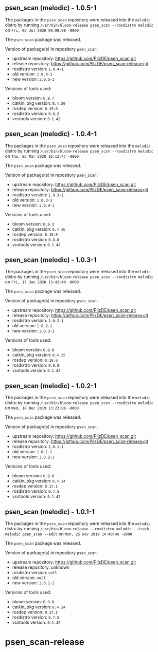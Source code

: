 ## psen_scan (melodic) - 1.0.5-1

The packages in the `psen_scan` repository were released into the `melodic` distro by running `/usr/bin/bloom-release psen_scan --rosdistro melodic` on `Fri, 03 Jul 2020 09:08:08 -0000`

The `psen_scan` package was released.

Version of package(s) in repository `psen_scan`:

- upstream repository: https://github.com/PilzDE/psen_scan.git
- release repository: https://github.com/PilzDE/psen_scan-release.git
- rosdistro version: `1.0.4-1`
- old version: `1.0.4-1`
- new version: `1.0.5-1`

Versions of tools used:

- bloom version: `0.9.7`
- catkin_pkg version: `0.4.20`
- rosdep version: `0.19.0`
- rosdistro version: `0.8.2`
- vcstools version: `0.1.42`


## psen_scan (melodic) - 1.0.4-1

The packages in the `psen_scan` repository were released into the `melodic` distro by running `/usr/bin/bloom-release psen_scan --rosdistro melodic` on `Thu, 05 Mar 2020 16:12:47 -0000`

The `psen_scan` package was released.

Version of package(s) in repository `psen_scan`:

- upstream repository: https://github.com/PilzDE/psen_scan.git
- release repository: https://github.com/PilzDE/psen_scan-release.git
- rosdistro version: `1.0.3-1`
- old version: `1.0.3-1`
- new version: `1.0.4-1`

Versions of tools used:

- bloom version: `0.9.3`
- catkin_pkg version: `0.4.16`
- rosdep version: `0.18.0`
- rosdistro version: `0.8.0`
- vcstools version: `0.1.42`


## psen_scan (melodic) - 1.0.3-1

The packages in the `psen_scan` repository were released into the `melodic` distro by running `/usr/bin/bloom-release psen_scan --rosdistro melodic` on `Fri, 17 Jan 2020 13:42:40 -0000`

The `psen_scan` package was released.

Version of package(s) in repository `psen_scan`:

- upstream repository: https://github.com/PilzDE/psen_scan.git
- release repository: https://github.com/PilzDE/psen_scan-release.git
- rosdistro version: `1.0.2-1`
- old version: `1.0.2-1`
- new version: `1.0.3-1`

Versions of tools used:

- bloom version: `0.9.0`
- catkin_pkg version: `0.4.15`
- rosdep version: `0.18.0`
- rosdistro version: `0.8.0`
- vcstools version: `0.1.42`


## psen_scan (melodic) - 1.0.2-1

The packages in the `psen_scan` repository were released into the `melodic` distro by running `/usr/bin/bloom-release psen_scan --rosdistro melodic` on `Wed, 18 Dec 2019 13:23:06 -0000`

The `psen_scan` package was released.

Version of package(s) in repository `psen_scan`:

- upstream repository: https://github.com/PilzDE/psen_scan.git
- release repository: https://github.com/PilzDE/psen_scan-release.git
- rosdistro version: `1.0.1-1`
- old version: `1.0.1-1`
- new version: `1.0.2-1`

Versions of tools used:

- bloom version: `0.9.0`
- catkin_pkg version: `0.4.14`
- rosdep version: `0.17.1`
- rosdistro version: `0.7.5`
- vcstools version: `0.1.42`


## psen_scan (melodic) - 1.0.1-1

The packages in the `psen_scan` repository were released into the `melodic` distro by running `/usr/bin/bloom-release --rosdistro melodic --track melodic psen_scan --edit` on `Mon, 25 Nov 2019 14:40:49 -0000`

The `psen_scan` package was released.

Version of package(s) in repository `psen_scan`:

- upstream repository: https://github.com/PilzDE/psen_scan.git
- release repository: unknown
- rosdistro version: `null`
- old version: `null`
- new version: `1.0.1-1`

Versions of tools used:

- bloom version: `0.9.0`
- catkin_pkg version: `0.4.14`
- rosdep version: `0.17.1`
- rosdistro version: `0.7.5`
- vcstools version: `0.1.42`


# psen_scan-release
